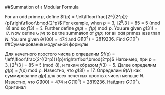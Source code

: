 ##Summation of a Modular Formula

For an odd prime $p$, define $f(p) = \left\lfloor\frac{2^{(2^p)}}{p}\right\rfloor\bmod{2^p}$
For example, when $p=3$, $\lfloor 2^8/3\rfloor = 85 \equiv 5 \pmod 8$ and so $f(3) = 5$.
Further define $g(p) = f(p)\bmod p$. You are given $g(31) = 17$.
Now define $G(N)$ to be the summation of $g(p)$ for all odd primes less than $N$.
You are given $G(100) = 474$ and $G(10^4) = 2819236$.
Find $G(10^7)$
##Суммирование модульной формулы

Для нечетного простого числа $p$ определим $f(p) = \left\lfloor\frac{2^{(2^p)}}{p}\right\rfloor\bmod{2^p}$
Например, при $p=3$, $\lfloor 2^8/3\rfloor = 85 \equiv 5 \pmod 8$, и таким образом $f(3) = 5$.
Далее определим $g(p) = f(p)\bmod p$. Известно, что $g(31) = 17$.
Определим $G(N)$ как суммирование $g(p)$ для всех нечетных простых чисел меньше $N$.
Известно, что $G(100) = 474$ и $G(10^4) = 2819236$.
Найдите $G(10^7)$. Оригинал
